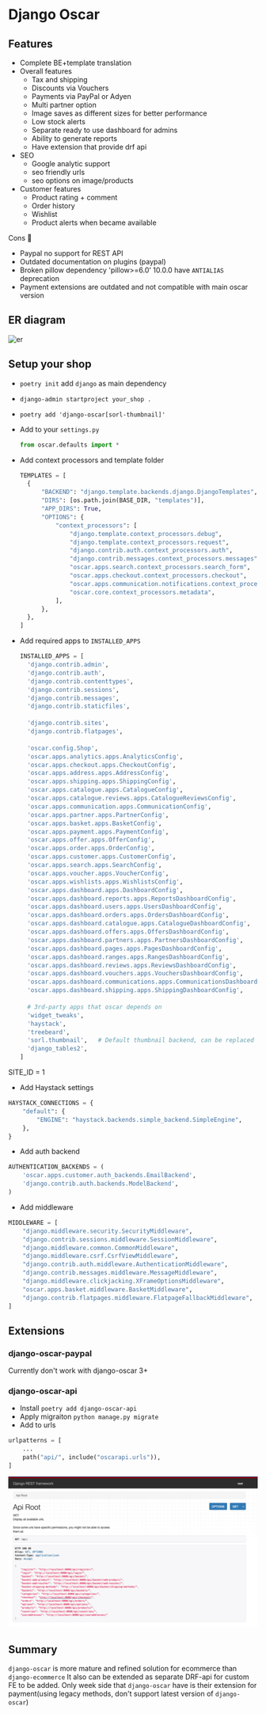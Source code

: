 # Django Oscar

## Features

- Complete BE+template translation
- Overall features
  - Tax and shipping
  - Discounts via Vouchers
  - Payments via PayPal or Adyen
  - Multi partner option
  - Image saves as different sizes for better performance
  - Low stock alerts
  - Separate ready to use dashboard for admins
  - Ability to generate reports
  - Have extension that provide drf api
- SEO
  - Google analytic support
  - seo friendly urls
  - seo options on image/products
- Customer features
  - Product rating + comment
  - Order history
  - Wishlist
  - Product alerts when became available

Cons 🚫

- Paypal no support for REST API
- Outdated documentation on plugins (paypal)
- Broken pillow dependency 'pillow>=6.0' 10.0.0 have `ANTIALIAS` deprecation
- Payment extensions are outdated and not compatible with main oscar version

## ER diagram

![er](docs/er.png)

## Setup your shop

- `poetry init` add `django` as main dependency
- `django-admin startproject your_shop .`
- `poetry add 'django-oscar[sorl-thumbnail]'`
- Add to your `settings.py`
  ```python
  from oscar.defaults import *
  ```
- Add context processors and template folder
  ```python
  TEMPLATES = [
    {
        "BACKEND": "django.template.backends.django.DjangoTemplates",
        "DIRS": [os.path.join(BASE_DIR, "templates")],
        "APP_DIRS": True,
        "OPTIONS": {
            "context_processors": [
                "django.template.context_processors.debug",
                "django.template.context_processors.request",
                "django.contrib.auth.context_processors.auth",
                "django.contrib.messages.context_processors.messages",
                "oscar.apps.search.context_processors.search_form",
                "oscar.apps.checkout.context_processors.checkout",
                "oscar.apps.communication.notifications.context_processors.notifications",
                "oscar.core.context_processors.metadata",
            ],
        },
    },
  ]
  ```
- Add required apps to `INSTALLED_APPS`

  ```python
  INSTALLED_APPS = [
    'django.contrib.admin',
    'django.contrib.auth',
    'django.contrib.contenttypes',
    'django.contrib.sessions',
    'django.contrib.messages',
    'django.contrib.staticfiles',

    'django.contrib.sites',
    'django.contrib.flatpages',

    'oscar.config.Shop',
    'oscar.apps.analytics.apps.AnalyticsConfig',
    'oscar.apps.checkout.apps.CheckoutConfig',
    'oscar.apps.address.apps.AddressConfig',
    'oscar.apps.shipping.apps.ShippingConfig',
    'oscar.apps.catalogue.apps.CatalogueConfig',
    'oscar.apps.catalogue.reviews.apps.CatalogueReviewsConfig',
    'oscar.apps.communication.apps.CommunicationConfig',
    'oscar.apps.partner.apps.PartnerConfig',
    'oscar.apps.basket.apps.BasketConfig',
    'oscar.apps.payment.apps.PaymentConfig',
    'oscar.apps.offer.apps.OfferConfig',
    'oscar.apps.order.apps.OrderConfig',
    'oscar.apps.customer.apps.CustomerConfig',
    'oscar.apps.search.apps.SearchConfig',
    'oscar.apps.voucher.apps.VoucherConfig',
    'oscar.apps.wishlists.apps.WishlistsConfig',
    'oscar.apps.dashboard.apps.DashboardConfig',
    'oscar.apps.dashboard.reports.apps.ReportsDashboardConfig',
    'oscar.apps.dashboard.users.apps.UsersDashboardConfig',
    'oscar.apps.dashboard.orders.apps.OrdersDashboardConfig',
    'oscar.apps.dashboard.catalogue.apps.CatalogueDashboardConfig',
    'oscar.apps.dashboard.offers.apps.OffersDashboardConfig',
    'oscar.apps.dashboard.partners.apps.PartnersDashboardConfig',
    'oscar.apps.dashboard.pages.apps.PagesDashboardConfig',
    'oscar.apps.dashboard.ranges.apps.RangesDashboardConfig',
    'oscar.apps.dashboard.reviews.apps.ReviewsDashboardConfig',
    'oscar.apps.dashboard.vouchers.apps.VouchersDashboardConfig',
    'oscar.apps.dashboard.communications.apps.CommunicationsDashboardConfig',
    'oscar.apps.dashboard.shipping.apps.ShippingDashboardConfig',

    # 3rd-party apps that oscar depends on
    'widget_tweaks',
    'haystack',
    'treebeard',
    'sorl.thumbnail',   # Default thumbnail backend, can be replaced
    'django_tables2',
  ]
  ```

SITE_ID = 1

- Add Haystack settings

```python
HAYSTACK_CONNECTIONS = {
    "default": {
        "ENGINE": "haystack.backends.simple_backend.SimpleEngine",
    },
}
```

- Add auth backend

```python
AUTHENTICATION_BACKENDS = (
    'oscar.apps.customer.auth_backends.EmailBackend',
    'django.contrib.auth.backends.ModelBackend',
)
```

- Add middleware

```python
MIDDLEWARE = [
    "django.middleware.security.SecurityMiddleware",
    "django.contrib.sessions.middleware.SessionMiddleware",
    "django.middleware.common.CommonMiddleware",
    "django.middleware.csrf.CsrfViewMiddleware",
    "django.contrib.auth.middleware.AuthenticationMiddleware",
    "django.contrib.messages.middleware.MessageMiddleware",
    "django.middleware.clickjacking.XFrameOptionsMiddleware",
    "oscar.apps.basket.middleware.BasketMiddleware",
    "django.contrib.flatpages.middleware.FlatpageFallbackMiddleware",
]
```

## Extensions

### django-oscar-paypal

Currently don't work with django-oscar 3+

### django-oscar-api

- Install `poetry add django-oscar-api`
- Apply migraiton `python manage.py migrate`
- Add to urls

```python
urlpatterns = [
    ...
    path("api/", include("oscarapi.urls")),
]
```

![api](./docs/screenshots/oscarapi.png)

## Summary

`django-oscar` is more mature and refined solution for ecommerce than `django-ecommerce`
It also can be extended as separate DRF-api for custom FE to be added.
Only week side that `django-oscar` have is their extension for payment(using legacy methods, don't support latest version of `django-oscar`)

